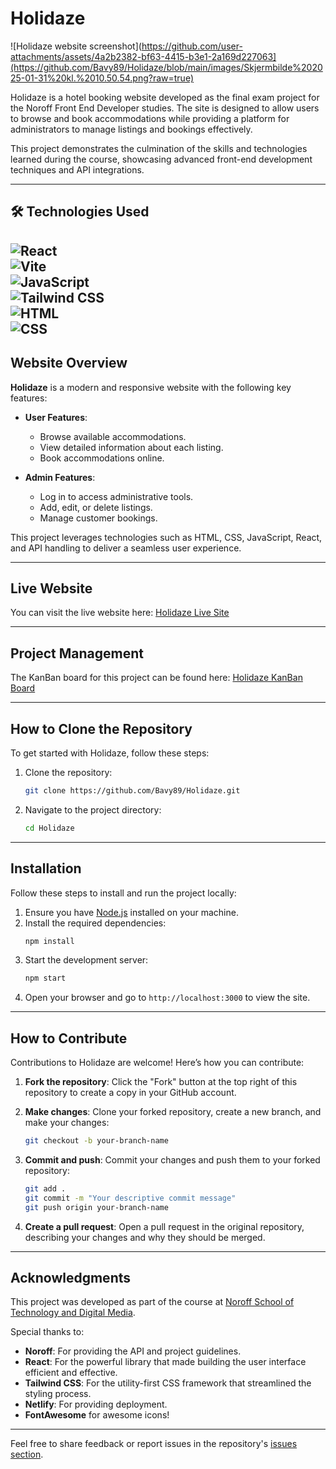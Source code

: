 # Holidaze


![Holidaze website screenshot](https://github.com/user-attachments/assets/4a2b2382-bf63-4415-b3e1-2a169d227063](https://github.com/Bavy89/Holidaze/blob/main/images/Skjermbilde%202025-01-31%20kl.%2010.50.54.png?raw=true)


Holidaze is a hotel booking website developed as the final exam project for the Noroff Front End Developer studies. The site is designed to allow users to browse and book accommodations while providing a platform for administrators to manage listings and bookings effectively.

This project demonstrates the culmination of the skills and technologies learned during the course, showcasing advanced front-end development techniques and API integrations.

---

## 🛠️ Technologies Used
![React](https://img.shields.io/badge/React-blue?style=for-the-badge&logo=react)  
![Vite](https://img.shields.io/badge/Vite-purple?style=for-the-badge&logo=vite)  
![JavaScript](https://img.shields.io/badge/JavaScript-yellow?style=for-the-badge&logo=javascript)  
![Tailwind CSS](https://img.shields.io/badge/TailwindCSS-blue?style=for-the-badge&logo=tailwindcss)  
![HTML](https://img.shields.io/badge/HTML-orange?style=for-the-badge&logo=html5)  
![CSS](https://img.shields.io/badge/CSS-blue?style=for-the-badge&logo=css3)  
---

## Website Overview

**Holidaze** is a modern and responsive website with the following key features:

- **User Features**:
  - Browse available accommodations.
  - View detailed information about each listing.
  - Book accommodations online.

- **Admin Features**:
  - Log in to access administrative tools.
  - Add, edit, or delete listings.
  - Manage customer bookings.

This project leverages technologies such as HTML, CSS, JavaScript, React, and API handling to deliver a seamless user experience.

---

## Live Website

You can visit the live website here: [Holidaze Live Site](https://holidazebaveado.netlify.app/)

---

## Project Management

The KanBan board for this project can be found here: [Holidaze KanBan Board](https://github.com/users/Bavy89/projects/1)

---

## How to Clone the Repository

To get started with Holidaze, follow these steps:

1. Clone the repository:
   ```bash
   git clone https://github.com/Bavy89/Holidaze.git
   ```

2. Navigate to the project directory:
   ```bash
   cd Holidaze
   ```

---

## Installation

Follow these steps to install and run the project locally:

1. Ensure you have [Node.js](https://nodejs.org/) installed on your machine.
2. Install the required dependencies:
   ```bash
   npm install
   ```
3. Start the development server:
   ```bash
   npm start
   ```
4. Open your browser and go to `http://localhost:3000` to view the site.

---

## How to Contribute

Contributions to Holidaze are welcome! Here’s how you can contribute:

1. **Fork the repository**:
   Click the "Fork" button at the top right of this repository to create a copy in your GitHub account.

2. **Make changes**:
   Clone your forked repository, create a new branch, and make your changes:
   ```bash
   git checkout -b your-branch-name
   ```

3. **Commit and push**:
   Commit your changes and push them to your forked repository:
   ```bash
   git add .
   git commit -m "Your descriptive commit message"
   git push origin your-branch-name
   ```

4. **Create a pull request**:
   Open a pull request in the original repository, describing your changes and why they should be merged.

---

## Acknowledgments

This project was developed as part of the course at [Noroff School of Technology and Digital Media](https://www.noroff.no/).

Special thanks to:

- **Noroff**: For providing the API and project guidelines.
- **React**: For the powerful library that made building the user interface efficient and effective.
- **Tailwind CSS**: For the utility-first CSS framework that streamlined the styling process.
- **Netlify**: For providing deployment.
- **FontAwesome** for awesome icons!

---

Feel free to share feedback or report issues in the repository's [issues section](https://github.com/Bavy89/Holidaze/issues).

